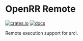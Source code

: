 # OpenRR Remote

[![crates.io](https://img.shields.io/crates/v/openrr-remote.svg)](https://crates.io/crates/openrr-remote) [![docs](https://docs.rs/openrr-remote/badge.svg)](https://docs.rs/openrr-remote)

Remote execution support for arci.
